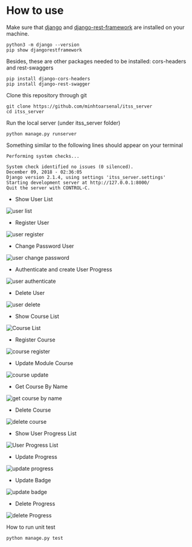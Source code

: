 # How to use
Make sure that [django](https://www.djangoproject.com/) and [django-rest-framework](https://www.django-rest-framework.org/) are installed on your machine.
```
python3 -m django --version
pip show djangorestframework
```

Besides, these are other packages needed to be installed: cors-headers and rest-swaggers 
```
pip install django-cors-headers
pip install django-rest-swagger
```

Clone this repository through git
```
git clone https://github.com/minhtoarsenal/itss_server
cd itss_server
```
Run the local server (under itss_server folder)
```
python manage.py runserver
```
Something similar to the following lines should appear on your terminal
```
Performing system checks...

System check identified no issues (0 silenced).
December 09, 2018 - 02:36:05
Django version 2.1.4, using settings 'itss_server.settings'
Starting development server at http://127.0.0.1:8000/
Quit the server with CONTROL-C.

```

- Show User List

![user list](https://github.com/minhtoarsenal/itss_server/blob/master/images/user_list.png)

- Register User

![user register](https://github.com/minhtoarsenal/itss_server/blob/master/images/user_register.png)

- Change Password User

![user change password](https://github.com/minhtoarsenal/itss_server/blob/master/images/user_changePass.png)

- Authenticate and create User Progress

![user authenticate](https://github.com/minhtoarsenal/itss_server/blob/master/images/user_authenticate.png)

- Delete User 

![user delete](https://github.com/minhtoarsenal/itss_server/blob/master/images/user_delete.png)


- Show Course List 


![Course List](https://github.com/minhtoarsenal/itss_server/blob/master/images/course_list.png)

- Register Course 

![course register](https://github.com/minhtoarsenal/itss_server/blob/master/images/course_register.png)

- Update Module Course

![course update](https://github.com/minhtoarsenal/itss_server/blob/master/images/course_update.png)

- Get Course By Name

![get course by name](https://github.com/minhtoarsenal/itss_server/blob/master/images/course_get_by_name.png)

- Delete Course

![delete course](https://github.com/minhtoarsenal/itss_server/blob/master/images/course_delete.png)

- Show User Progress List 

![User Progress List](https://github.com/minhtoarsenal/itss_server/blob/master/images/userProgress_list.png)

- Update Progress 

![update progress](https://github.com/minhtoarsenal/itss_server/blob/master/images/userProgress_updateProgress.png)

- Update Badge

![update badge](https://github.com/minhtoarsenal/itss_server/blob/master/images/userProgress_updateBadge.png)

- Delete Progress

![delete Progress](https://github.com/minhtoarsenal/itss_server/blob/master/images/userProgress_deleteProgress.png)



How to run unit test
```
python manage.py test
```


